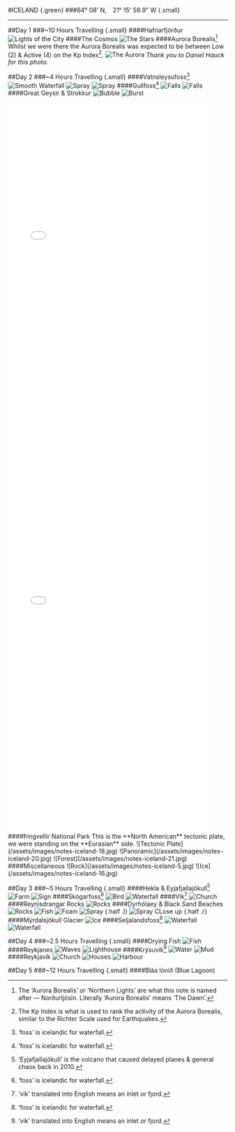 #ICELAND {.green}
###64&deg; 08&#39; N,&emsp;21&deg; 15&#39; 59.9&quot; W {.small}

******************************

##Day 1
###&#126;10 Hours Travelling {.small}
####Hafnarfj&ouml;r&eth;ur
![Lights of the City](/assets/images/notes-iceland-3.jpg)
####The Cosmos
![The Stars](/assets/images/notes-iceland-6.jpg)
####Aurora Borealis[^1]
Whilst we were there the Aurora Borealis was expected to be between Low (2) &amp; Active (4) on the Kp&nbsp;Index[^2].
![The Aurora](/assets/images/notes-iceland-10.jpg)
*Thank you to Daniel Hauck for this photo.*

##Day 2
###&#126;4 Hours Travelling {.small}
####Vatnsleysufoss[^3]
![Smooth Waterfall](/assets/images/notes-iceland-9.jpg)
![Spray](/assets/images/notes-iceland-8.jpg)
![Spray](/assets/images/notes-iceland-22.jpg)
####Gullfoss[^3]
![Falls](/assets/images/notes-iceland-12.jpg)
![Falls](/assets/images/notes-iceland-13.jpg)
####Great Geysir &amp; Strokkur
![Bubble](/assets/images/notes-iceland-14.jpg)
![Burst](/assets/images/notes-iceland-15.jpg)
<iframe class="l" src="//player.vimeo.com/video/86855680?title=0&amp;byline=0&amp;portrait=0&amp;color=ffffff" width="470" height="836" frameborder="0" webkitallowfullscreen mozallowfullscreen allowfullscreen></iframe><iframe src="//player.vimeo.com/video/86856308?title=0&amp;byline=0&amp;portrait=0&amp;color=ffffff" width="470" height="836" frameborder="0" webkitallowfullscreen mozallowfullscreen allowfullscreen></iframe>
####&THORN;ingvellir National Park
This is the **North American** tectonic plate, we were standing on the **Eurasian** side.
![Tectonic Plate](/assets/images/notes-iceland-18.jpg)
![Panoramic](/assets/images/notes-iceland-20.jpg)
![Forest](/assets/images/notes-iceland-21.jpg)
####Miscellaneous
![Rock](/assets/images/notes-iceland-5.jpg)
![Ice](/assets/images/notes-iceland-16.jpg)

##Day 3
###&#126;5 Hours Travelling {.small}
####Hekla &amp; Eyjafjallaj&ouml;kull[^4]
![Farm](/assets/images/notes-iceland-34.jpg)
![Sign](/assets/images/notes-iceland-35.jpg)
####Sk&oacute;garfoss[^3]
![Bird](/assets/images/notes-iceland-23.jpg)
![Waterfall](/assets/images/notes-iceland-32.jpg)
####V&iacute;k[^5]
![Church](/assets/images/notes-iceland-33.jpg)
####Reynisdrangar Rocks
![Rocks](/assets/images/notes-iceland-36.jpg)
####Dyrh&oacute;laey &amp; Black Sand Beaches
![Rocks](/assets/images/notes-iceland-26.jpg)
![Fish](/assets/images/notes-iceland-25.jpg)
![Foam](/assets/images/notes-iceland-31.jpg)
![Spray](/assets/images/notes-iceland-24.jpg) {.half .l}
![Spray CLose up](/assets/images/notes-iceland-29.jpg) {.half .r}
####M&yacute;rdalsj&ouml;kull Glacier
![Ice](/assets/images/notes-iceland-30.jpg)
####Seljalandsfoss[^3]
![Waterfall](/assets/images/notes-iceland-28.jpg)
![Waterfall](/assets/images/notes-iceland-27.jpg)

##Day 4
###&#126;2.5 Hours Travelling {.small}
####Drying Fish
![Fish](/assets/images/notes-iceland-37.jpg)
####Reykjanes
![Waves](/assets/images/notes-iceland-41.jpg)
![Lighthouse](/assets/images/notes-iceland-40.jpg)
####Kr&yacute;suv&iacute;k[^5]
![Water](/assets/images/notes-iceland-38.jpg)
![Mud](/assets/images/notes-iceland-39.jpg)
####Reykjav&iacute;k
![Church](/assets/images/notes-iceland-42.jpg)
![Houses](/assets/images/notes-iceland-43.jpg)
![Harbour](/assets/images/notes-iceland-44.jpg)

##Day 5
###&#126;12 Hours Travelling {.small}
####Bl&aacute;a l&oacute;ni&eth; (Blue Lagoon)


[^1]: The &#8216;Aurora Borealis&#8217; *or* &#8216;Northern Lights&#8217; are what this note is named after &mdash; Nor&eth;urlj&oacute;sin. Literally &#8216;Aurora Borealis&#8217; means &#8216;The Dawn&#8217;.
[^2]: The Kp Index is what is used to rank the activity of the Aurora Borealis, similar to the Richter Scale used for Earthquakes.
[^3]: &#8216;foss&#8217; is icelandic for waterfall.
[^4]: &#8216;Eyjafjallaj&ouml;kull&#8217; is the volcano that caused delayed planes &amp; general chaos back in <time datetime="20 March 2010" title="20 March 2010 & 14 April 2010">2010</time>.
[^5]: &#8216;v&iacute;k&#8217; translated into English means an inlet *or* fjord.
